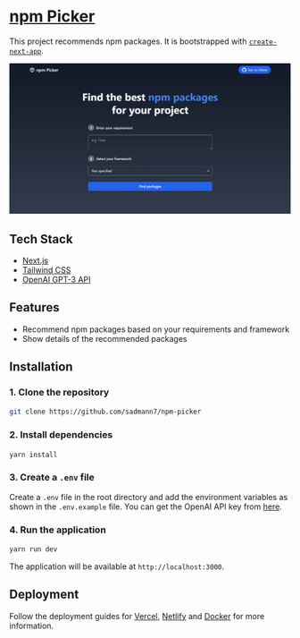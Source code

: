 # [npm Picker](https://npmpicker.vercel.app/)

This project recommends npm packages. It is bootstrapped with [`create-next-app`](https://github.com/vercel/next.js/tree/canary/packages/create-next-app).

[![npm Picker](./public/screenshot.png)](https://npmpicker.vercel.app/)

## Tech Stack

- [Next.js](https://nextjs.org)
- [Tailwind CSS](https://tailwindcss.com)
- [OpenAI GPT-3 API](https://platform.openai.com/overview)

## Features

- Recommend npm packages based on your requirements and framework
- Show details of the recommended packages

## Installation

### 1. Clone the repository

```bash
git clone https://github.com/sadmann7/npm-picker
```

### 2. Install dependencies

```bash
yarn install
```

### 3. Create a `.env` file

Create a `.env` file in the root directory and add the environment variables as shown in the `.env.example` file. You can get the OpenAI API key from [here](https://beta.openai.com/account/api-keys).

### 4. Run the application

```bash
yarn run dev
```

The application will be available at `http://localhost:3000`.

## Deployment

Follow the deployment guides for [Vercel](https://create.t3.gg/en/deployment/vercel), [Netlify](https://create.t3.gg/en/deployment/netlify) and [Docker](https://create.t3.gg/en/deployment/docker) for more information.
